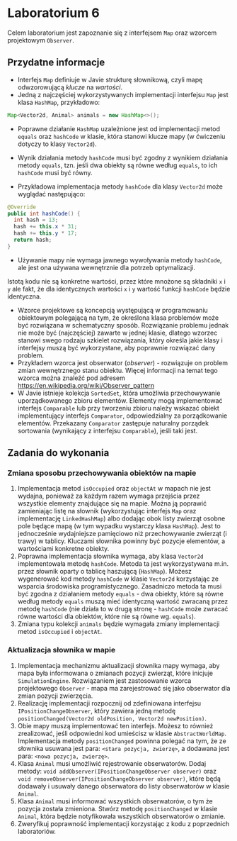 # Laboratorium 6

Celem laboratorium jest zapoznanie się z interfejsem `Map` oraz wzorcem projektowym `Observer`.

## Przydatne informacje

* Interfejs `Map` definiuje w Javie strukturę słownikową, czyli mapę odwzorowującą *klucze* na *wartości*.
* Jedną z najczęściej wykorzystywanych implementacji interfejsu `Map` jest klasa `HashMap`, przykładowo:

```java
Map<Vector2d, Animal> animals = new HashMap<>();
```

* Poprawne działanie `HashMap` uzależnione jest od implementacji metod `equals` oraz `hashCode` w klasie, która stanowi
  klucze mapy (w ćwiczeniu dotyczy to klasy `Vector2d`).

* Wynik działania metody `hashCode` musi być zgodny z wynikiem działania metody `equals`, tzn. jeśli dwa obiekty są
  równe według `equals`, to ich `hashCode` musi być równy.

* Przykładowa implementacja metody `hashCode` dla klasy `Vector2d` może wyglądać następująco:

```java
@Override
public int hashCode() {
  int hash = 13;
  hash += this.x * 31;
  hash += this.y * 17;
  return hash;
}
```

* Używanie mapy nie wymaga jawnego wywoływania metody `hashCode`, ale jest ona używana wewnętrznie dla potrzeb optymalizacji.

Istotą kodu nie są konkretne wartości, przez które mnożone są składniki `x` i `y` ale fakt, że dla identycznych wartości
`x` i `y` wartość funkcji `hashCode` będzie identyczna.

* Wzorce projektowe są koncepcją występującą w programowaniu obiektowym polegającą na tym, że określona klasa problemów
  może być rozwiązana w schematyczny sposób. Rozwiązanie problemu jednak nie może być (najczęściej) zawarte w jednej
  klasie, dlatego wzorzec stanowi swego rodzaju szkielet rozwiązania, który określa jakie klasy i interfejsy muszą być
  wykorzystane, aby poprawnie rozwiązać dany problem.
* Przykładem wzorca jest obserwator (*observer*) - rozwiązuje on problem zmian wewnętrznego stanu obiektu.
  Więcej informacji na temat tego wzorca można znaleźć pod adresem https://en.wikipedia.org/wiki/Observer_pattern
* W Javie istnieje kolekcja `SortedSet`, która umożliwia przechowywanie uporządkowanego zbioru elementów. Elementy mogą
  implementować interfejs `Comparable` lub przy tworzeniu zbioru należy wskazać obiekt implementujący interfejs
  `Comparator`, odpowiedzialny za porządkowanie elementów. Przekazany `Comparator` zastępuje naturalny porządek sortowania
  (wynikający z interfejsu `Comparable`), jeśli taki jest.


## Zadania do wykonania

### Zmiana sposobu przechowywania obiektów na mapie

1. Implementacja metod `isOccupied` oraz `objectAt` w mapach nie jest wydajna, ponieważ za każdym razem wymaga przejścia
   przez wszystkie elementy znajdujące się na mapie. Można ją poprawić zamieniając listę na słownik (wykorzystując 
   interfejs `Map` oraz implementację `LinkedHashMap`) albo dodając obok listy zwierząt osobne pole będące mapą (w tym
   wypadku wystarczy klasa `HashMap`). Jest to jednocześnie wydajniejsze pamięciowo niż przechowywanie zwierząt (i trawy) w tablicy.
   Kluczami słownika powinny być pozycje elementów, a wartościami konkretne obiekty.
2. Poprawna implementacja słownika wymaga, aby klasa `Vector2d` implementowała metodę `hashCode`. Metoda ta jest
   wykorzystywana m.in. przez słownik oparty o tablicę haszującą (`HashMap`). Możesz wygenerować kod metody `hashCode` w
   klasie `Vector2d` korzystając ze
   wsparcia środowiska programistycznego. Zasadniczo metoda ta musi być zgodna z działaniem metody `equals` - dwa
   obiekty, które są równe według metody `equals` muszą mieć identyczną wartość zwracaną przez metodę `hashCode`
   (nie działa to w drugą stronę - `hashCode` może zwracać równe wartości dla obiektów, które nie są równe wg. `equals`).
3. Zmiana typu kolekcji `animals` będzie wymagała zmiany implementacji metod `isOccupied` i `objectAt`.

### Aktualizacja słownika w mapie

1. Implementacja mechanizmu aktualizacji słownika mapy wymaga, aby mapa była informowana o zmianach pozycji zwierząt, które inicjuje `SimulationEngine`.
    Rozwiązaniem jest zastosowanie wzorca projektowego `Observer` - mapa ma zarejestrować się jako obserwator dla zmian pozycji zwierzęcia.
2. Realizację implementacji rozpocznij od zdefiniowana interfejsu `IPositionChangeObserver`, który zawiera jedną metodę
  `positionChanged(Vector2d oldPosition, Vector2d newPosition)`.
3. Obie mapy muszą implementować ten interfejs. Możesz to również zrealizować, jeśli odpowiedni kod umieścisz w klasie
   `AbstractWorldMap`. Implementacja metody `positionChanged` powinna polegać na tym, że ze słownika usuwana jest para:
   `<stara pozycja, zwierzę>`, a dodawana jest para: `<nowa pozycja, zwierzę>`.
4. Klasa `Animal` musi umożliwić rejestrowanie obserwatorów. Dodaj metody: `void addObserver(IPositionChangeObserver
    observer)` oraz `void removeObserver(IPositionChangeObserver observer)`, które będą dodawały i usuwały danego
    obserwatora do listy obserwatorów w klasie `Animal`.
5. Klasa `Animal` musi informować wszystkich obserwatorów, o tym że pozycja została zmieniona. Stwórz metodę
    `positionChanged` w klasie `Animal`, która będzie notyfikowała wszystkich obserwatorów o zmianie.
6. Zweryfikuj poprawność implementacji korzystając z kodu z poprzednich laboratoriów.

